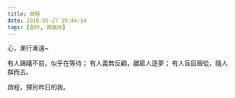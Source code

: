 ```yaml
---
title: 啟程
date: 2018-05-27 19:44:54
tags: [創作, 微寫作]
---
```

<div class="poem">
心，漸行漸遠~

<!-- more -->

有人躊躇不前，似乎在等待；
有人義無反顧，離眾人逐夢；
有人盲目跟從，隨人群而去。

啟程，揮別昨日的我。
</div>